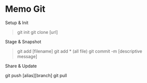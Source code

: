 # Memo Git

Setup & Init

> git init
> git clone [url]

Stage & Snapshot

> git add [filename]
> git add \* (all file)
> git commit -m [descriptive message]

Share & Update

git push [alias][branch]
git pull
